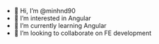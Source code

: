- 👋 Hi, I’m @minhnd90
- 👀 I’m interested in Angular
- 🌱 I’m currently learning Angular
- 💞️ I’m looking to collaborate on FE development

<!---
minhnd90/minhnd90 is a ✨ special ✨ repository because its `README.md` (this file) appears on your GitHub profile.
You can click the Preview link to take a look at your changes.
--->
